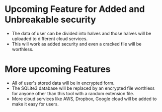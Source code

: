 # Upcoming Feature for Added and Unbreakable security
 * The data of user can be divided into halves and those halves will be uploaded to different cloud services.
 * This will work as added security and even a cracked file will be worthless. 

# More upcoming Features
 * All of user's stored data will be in encrypted form.
 * The SQLite3 database will be replaced by an encrypted file worthless for anyone other than this tool with a random extension file.
 * More cloud services like AWS, Dropbox, Google cloud will be added to make it easy for users.
